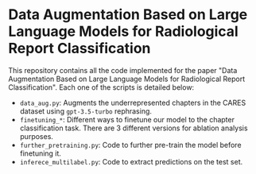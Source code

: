 # Data Augmentation Based on Large Language Models for Radiological Report Classification

This repository contains all the code implemented for the paper "Data Augmentation Based on Large Language Models for Radiological Report Classification". Each one of the scripts is detailed below:

* `data_aug.py`: Augments the underrepresented chapters in the CARES dataset using `gpt-3.5-turbo` rephrasing.
* `finetuning_*`: Different ways to finetune our model to the chapter classification task. There are 3 different versions for ablation analysis purposes.
* `further_pretraining.py`: Code to further pre-train the model before finetuning it.
* `inferece_multilabel.py`: Code to extract predictions on the test set.

